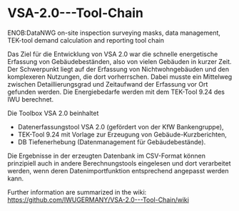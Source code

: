 # VSA-2.0---Tool-Chain
 ENOB:DataNWG on-site inspection surveying masks, data management, TEK-tool demand calculation and reporting tool chain

 Das Ziel für die Entwicklung von VSA 2.0 war die schnelle energetische Erfassung von Gebäudebeständen, also von vielen Gebäuden in kurzer Zeit. Der Schwerpunkt liegt auf der Erfassung von Nichtwohngebäuden und den komplexeren Nutzungen, die dort vorherrschen. Dabei musste ein Mittelweg zwischen Detaillierungsgrad und Zeitaufwand der Erfassung vor Ort gefunden werden. Die Energiebedarfe werden mit dem TEK-Tool 9.24 des IWU berechnet.

Die Toolbox VSA 2.0 beinhaltet 
- Datenerfassungstool VSA 2.0 (gefördert von der KfW Bankengruppe),
- TEK-Tool 9.24 mit Vorlage zur Erzeugung von Gebäude-Kurzberichten,
- DB Tiefenerhebung (Datenmanagement für Gebäudebestände).

Die Ergebnisse in der erzeugten Datenbank im CSV-Format können prinzipiell auch in andere Berechnungstools eingelesen und dort verarbeitet werden, wenn deren Datenimportfunktion entsprechend angepasst werden kann.

Further information are summarized in the wiki: https://github.com/IWUGERMANY/VSA-2.0---Tool-Chain/wiki